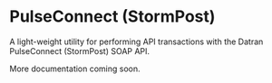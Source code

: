 PulseConnect (StormPost)
=============

A light-weight utility for performing API transactions with the Datran PulseConnect (StormPost) SOAP API.

More documentation coming soon.